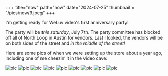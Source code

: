 +++
title="now"
path="now"
date="2024-07-25"
thumbnail = "/pics/now/9.jpeg"
+++

I'm getting ready for WeLuv video's first anniversary party!

The party will be _this saturday_, July 7th. The party committee 
has blocked off all of North Loop in Austin for vendors. Last I looked, the vendors will be on both sides of the street and _in the middle of the street!_ 

Here are some pics of when we were setting up the store about a year ago, including one of me cheezin’ it in the video cave:

![pic](/pics/now/1.jpeg)
![pic](/pics/now/2.jpeg)
![pic](/pics/now/3.jpeg)
![pic](/pics/now/4.jpeg)
![pic](/pics/now/5.jpeg)
![pic](/pics/now/6.jpeg)
![pic](/pics/now/7.jpeg)
![pic](/pics/now/8.jpeg)
![pic](/pics/now/9.jpeg)

<!-- more -->